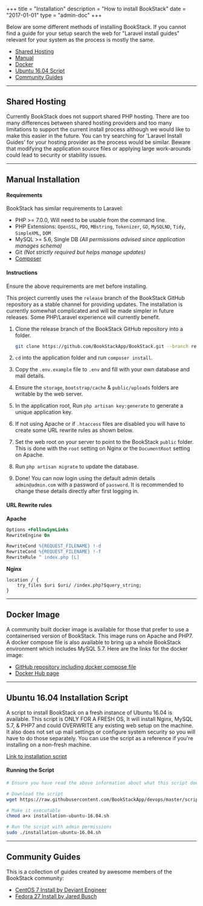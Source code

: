 +++
title = "Installation"
description = "How to install BookStack"
date = "2017-01-01"
type = "admin-doc"
+++

Below are some different methods of installing BookStack. If you cannot find a guide for your setup search the web for "Laravel install guides" relevant for your system as the process is mostly the same.

* [Shared Hosting](#shared)
* [Manual](#manual)
* [Docker](#docker)
* [Ubuntu 16.04 Script](#ubuntu-1604)
* [Community Guides](#community)

---

<a name="shared"></a>

## Shared Hosting

Currently BookStack does not support shared PHP hosting. There are too many differences between shared hosting providers and too many limitations to support the current install process although we would like to make this easier in the future. You can try searching for 'Laravel Install Guides' for your hosting provider as the process would be similar. Beware that modifying the application source files or applying large work-arounds could lead to security or stability issues.

---

<a name="manual"></a>

## Manual Installation

#### Requirements

BookStack has similar requirements to Laravel:

* PHP >= 7.0.0, Will need to be usable from the command line.
* PHP Extensions: `OpenSSL`, `PDO`, `MBstring`, `Tokenizer`, `GD`, `MySQLND`, `Tidy`, `SimpleXML`, `DOM`
* MySQL >= 5.6, Single DB *(All permissions advised since application manages schema)*
* Git *(Not strictly required but helps manage updates)*
* [Composer](https://getcomposer.org/)

#### Instructions

Ensure the above requirements are met before installing.

This project currently uses the `release` branch of the BookStack GitHub repository as a stable channel for providing updates. The installation is currently somewhat complicated and will be made simpler in future releases. Some PHP/Laravel experience will currently benefit.

1. Clone the release branch of the BookStack GitHub repository into a folder.

	```bash
	git clone https://github.com/BookStackApp/BookStack.git --branch release --single-branch
	```

2. `cd` into the application folder and run `composer install`.
3. Copy the `.env.example` file to `.env` and fill with your own database and mail details.
4. Ensure the `storage`, `bootstrap/cache` & `public/uploads` folders are writable by the web server.
5. In the application root, Run `php artisan key:generate` to generate a unique application key.
6. If not using Apache or if `.htaccess` files are disabled you will have to create some URL rewrite rules as shown below.
7. Set the web root on your server to point to the BookStack `public` folder. This is done with the `root` setting on Nginx or the `DocumentRoot` setting on Apache.
8. Run `php artisan migrate` to update the database.
9. Done! You can now login using the default admin details `admin@admin.com` with a password of `password`. It is recommended to change these details directly after first logging in.

#### URL Rewrite rules

**Apache**
```apache
Options +FollowSymLinks
RewriteEngine On

RewriteCond %{REQUEST_FILENAME} !-d
RewriteCond %{REQUEST_FILENAME} !-f
RewriteRule ^ index.php [L]
```

**Nginx**
```nginx
location / {
    try_files $uri $uri/ /index.php?$query_string;
}
```

---

<a name="docker"></a>

## Docker Image

A community built docker image is available for those that prefer to use a containerised version of BookStack. This image runs on Apache and PHP7. A docker compose file is also available to bring up a whole BookStack environment which includes MySQL 5.7. Here are the links for the docker image:

* [GitHub repository including docker compose file](https://github.com/solidnerd/docker-bookstack)
* [Docker Hub page](https://hub.docker.com/r/solidnerd/bookstack/)

---

<a name="ubuntu-1604"></a>

## Ubuntu 16.04 Installation Script

A script to install BookStack on a fresh instance of Ubuntu 16.04 is available. This script is ONLY FOR A FRESH OS, It will install Nginx, MySQL 5.7, & PHP7 and could OVERWRITE any existing web setup on the machine. It also does not set up mail settings or configure system security so you will have to do those separately. You can use the script as a reference if you're installing on a non-fresh machine.

[Link to installation script](https://github.com/BookStackApp/devops/blob/master/scripts/installation-ubuntu-16.04.sh)

#### Running the Script

```bash
# Ensure you have read the above information about what this script does before executing these commands.

# Download the script
wget https://raw.githubusercontent.com/BookStackApp/devops/master/scripts/installation-ubuntu-16.04.sh

# Make it executable
chmod a+x installation-ubuntu-16.04.sh

# Run the script with admin permissions
sudo ./installation-ubuntu-16.04.sh
```

---

<a name="community"></a>

## Community Guides

This is a collection of guides created by awesome members of the BookStack community:

* [CentOS 7 Install by Deviant Engineer](https://deviantengineer.com/2017/02/bookstack-centos7/)
* [Fedora 27 Install by Jared Busch](https://mangolassi.it/topic/16471/install-bookstack-on-fedora-27/)
